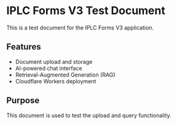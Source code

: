 # IPLC Forms V3 Test Document

This is a test document for the IPLC Forms V3 application. 

## Features
- Document upload and storage
- AI-powered chat interface
- Retrieval-Augmented Generation (RAG)
- Cloudflare Workers deployment

## Purpose
This document is used to test the upload and query functionality.